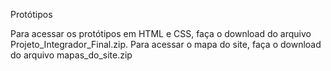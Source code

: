 Protótipos

Para acessar os protótipos em HTML e CSS, faça o download do arquivo Projeto_Integrador_Final.zip. Para acessar o mapa do site, faça o download do arquivo mapas_do_site.zip
